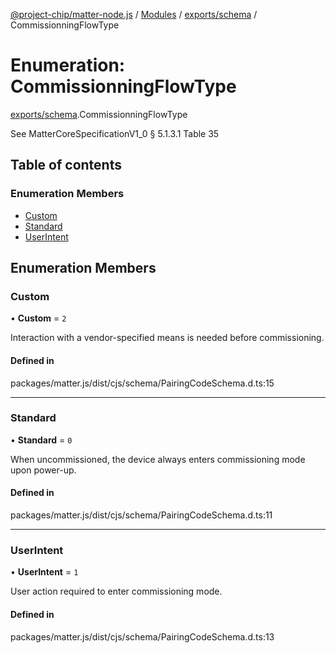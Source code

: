 [@project-chip/matter-node.js](../README.md) / [Modules](../modules.md) / [exports/schema](../modules/exports_schema.md) / CommissionningFlowType

# Enumeration: CommissionningFlowType

[exports/schema](../modules/exports_schema.md).CommissionningFlowType

See MatterCoreSpecificationV1_0 § 5.1.3.1 Table 35

## Table of contents

### Enumeration Members

- [Custom](exports_schema.CommissionningFlowType.md#custom)
- [Standard](exports_schema.CommissionningFlowType.md#standard)
- [UserIntent](exports_schema.CommissionningFlowType.md#userintent)

## Enumeration Members

### Custom

• **Custom** = ``2``

Interaction with a vendor-specified means is needed before commissioning.

#### Defined in

packages/matter.js/dist/cjs/schema/PairingCodeSchema.d.ts:15

___

### Standard

• **Standard** = ``0``

When uncommissioned, the device always enters commissioning mode upon power-up.

#### Defined in

packages/matter.js/dist/cjs/schema/PairingCodeSchema.d.ts:11

___

### UserIntent

• **UserIntent** = ``1``

User action required to enter commissioning mode.

#### Defined in

packages/matter.js/dist/cjs/schema/PairingCodeSchema.d.ts:13
